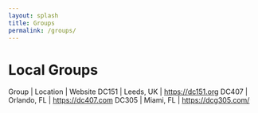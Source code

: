 ```yaml
---
layout: splash
title: Groups
permalink: /groups/
---
```


# Local Groups

Group | Location | Website
DC151 | Leeds, UK | https://dc151.org
DC407 | Orlando, FL | https://dc407.com
DC305 | Miami, FL | https://dcg305.com/
<!-- Add more groups here -->

